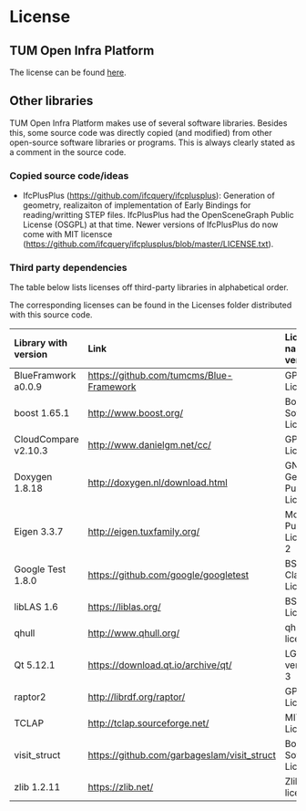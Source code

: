 
# License

## TUM Open Infra Platform

The license can be found [here](../LICENSE).

## Other libraries

TUM Open Infra Platform makes use of several software libraries. 
Besides this, some source code was directly copied (and modified) from other open-source software libraries or programs.
This is always clearly stated as a comment in the source code. 

### Copied source code/ideas
* IfcPlusPlus (https://github.com/ifcquery/ifcplusplus): Generation of geometry, realizaiton of implementation of Early Bindings for reading/writting STEP files.
  IfcPlusPlus had the OpenSceneGraph Public License (OSGPL) at that time. Newer versions of IfcPlusPlus do now come with
  MIT licensce (https://github.com/ifcquery/ifcplusplus/blob/master/LICENSE.txt). 

### Third party dependencies

The table below lists licenses off third-party libraries in alphabetical order.

The corresponding licenses can be found in the Licenses folder distributed with this source code.

| Library with version | Link | License name & version | Local copy |
|:---------------------|:-----|:-----------------------|:------------------------------|
| BlueFramwork a0.0.9 | https://github.com/tumcms/Blue-Framework | GPL v3 License | [license](./BlueFramwork.LICENSE.txt) |
| boost 1.65.1 | http://www.boost.org/ | Boost Software License | [license](./boost.LICENSE_1_0.txt) |
| CloudCompare v2.10.3 | http://www.danielgm.net/cc/ | GPL v2 License | [license](./cloudcompare.license.txt) |
| Doxygen 1.8.18 | http://doxygen.nl/download.html | GNU General Public License | [license](./doxygen.license.txt) |
| Eigen 3.3.7  | http://eigen.tuxfamily.org/ | Mozilla Public License 2 | [license](./Eigen.COPYING.MPL2) |
| Google Test 1.8.0 | https://github.com/google/googletest | BSD 3-Clause License | [license](./GoogleTest.LICENSE) |
| libLAS 1.6   | https://liblas.org/ | BSD License | [license](./liblas.LICENSE.txt) |
| qhull        | http://www.qhull.org/ | qhull license | [license](./qhull.COPYING.txt) |
| Qt 5.12.1    | https://download.qt.io/archive/qt/ | LGPL version 3 | [license](./Qt.LICENSE) |
| raptor2      | http://librdf.org/raptor/ | GPL v2 License | [license](./raptor2.COPYING.txt) |
| TCLAP        | http://tclap.sourceforge.net/ | MIT License | [license](./TCLAP.COPYING) |
| visit_struct | https://github.com/garbageslam/visit_struct | Boost Software License | [license](./visit_struct.license.txt) |
| zlib 1.2.11  | https://zlib.net/ | Zlib license | [license](./zlib.license.txt) |
